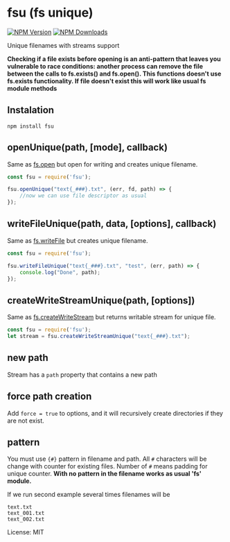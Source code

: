 # fsu (fs unique)

[![NPM Version](https://img.shields.io/npm/v/fsu.svg?style=flat-square)](https://www.npmjs.com/package/fsu)
[![NPM Downloads](https://img.shields.io/npm/dt/fsu.svg?style=flat-square)](https://www.npmjs.com/package/fsu)

Unique filenames with streams support

**Checking if a file exists before opening is an anti-pattern that leaves you vulnerable to race conditions: another
process can remove the file between the calls to fs.exists() and fs.open(). This functions doesn't use fs.exists
functionality. If file doesn't exist this will work like usual fs module methods**

## Instalation

`npm install fsu`

## openUnique(path, [mode], callback)

Same as [fs.open](http://nodejs.org/api/fs.html#fs_fs_open_path_flags_mode_callback) but open for writing and creates
unique filename.

```js
const fsu = require('fsu');

fsu.openUnique("text{_###}.txt", (err, fd, path) => {
    //now we can use file descriptor as usual
});
```

## writeFileUnique(path, data, [options], callback)

Same as [fs.writeFile](http://nodejs.org/api/fs.html#fs_fs_writefile_filename_data_options_callback) but creates unique
filename.

```js
const fsu = require('fsu');

fsu.writeFileUnique("text{_###}.txt", "test", (err, path) => {
    console.log("Done", path);
});
```

## createWriteStreamUnique(path, [options])

Same as [fs.createWriteStream](https://nodejs.org/api/fs.html#fs_fs_createwritestream_path_options) but returns writable
stream for unique file.

```js
const fsu = require('fsu');
let stream = fsu.createWriteStreamUnique("text{_###}.txt");
```

## new path

Stream has a `path` property that contains a new path

## force path creation

Add `force = true` to options, and it will recursively create directories if they are not exist.

## pattern

You must use `{#}` pattern in filename and path. All `#` characters will be change with counter for existing files.
Number of `#` means padding for unique counter. **With no pattern in the filename works as usual 'fs' module.**

If we run second example several times filenames will be

```
text.txt
text_001.txt
text_002.txt
```

License: MIT
